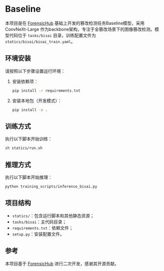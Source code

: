 # Baseline

本项目是在 [ForensicHub](https://github.com/scu-zjz/ForensicHub) 基础上开发的篡改检测任务Baseline模型，采用 ConvNeXt-Large 作为backbone架构，专注于全篡改场景下的图像篡改检测。模型代码位于 `tasks/bisai` 目录，训练配置文件为 `statics/bisai/bisai_train.yaml`。

## 环境安装

请按照以下步骤设置运行环境：

1. 安装依赖项：
   ```bash
   pip install -r requirements.txt
   ```

2. 安装本地包（开发模式）：

   ```bash
   pip install -e .
   ```

## 训练方式

执行以下脚本开始训练：

```bash
sh statics/run.sh
```

## 推理方式

执行以下脚本开始推理：

```bash
python training_scripts/inference_bisai.py
```

## 项目结构

* `statics/`：包含运行脚本和其他静态资源；
* `tasks/bisai`：主代码目录；
* `requirements.txt`：依赖文件；
* `setup.py`：安装配置文件。

## 参考

本项目基于 [ForensicHub](https://github.com/scu-zjz/ForensicHub) 进行二次开发，感谢其开源贡献。
